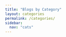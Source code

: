 ```yaml
---
title: "Blogs by Category"
layout: categories
permalink: /categories/
sidebar:
  nav: "cats"
---
```

